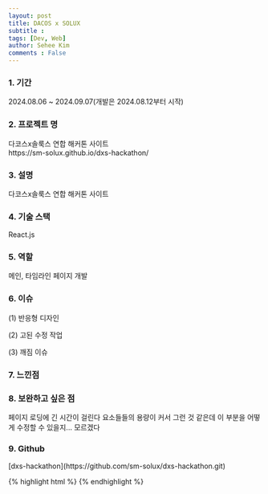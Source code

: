 ```yaml
---
layout: post
title: DACOS x SOLUX 
subtitle : 
tags: [Dev, Web]
author: Sehee Kim
comments : False
--- 
```


<h3> 1. 기간</h3>
2024.08.06 ~ 2024.09.07(개발은 2024.08.12부터 시작)

<h3> 2. 프로젝트 명</h3>
다코스x솔룩스 연합 해커톤 사이트<br>
https://sm-solux.github.io/dxs-hackathon/

<h3> 3. 설명</h3>
다코스x솔룩스 연합 해커톤 사이트

<h3> 4. 기술 스택</h3>
React.js

<h3> 5. 역할</h3>
메인, 타임라인 페이지 개발

<h3> 6. 이슈</h3>
(1) 반응형 디자인 <br>

(2) 고된 수정 작업

(3) 깨짐 이슈


<h3> 7. 느낀점</h3>

<h3> 8. 보완하고 싶은 점</h3>
페이지 로딩에 긴 시간이 걸린다 요소들들의 용량이 커서 그런 것 같은데 이 부분을 어떻게 수정할 수 있을지... 모르겠다

<h3> 9. Github</h3>
[dxs-hackathon](https://github.com/sm-solux/dxs-hackathon.git)

{% highlight html %}
{% endhighlight %}
